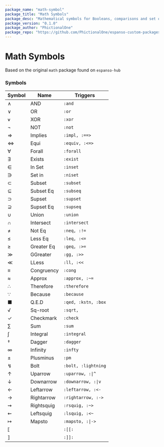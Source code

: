 ```yaml
---
package_name: "math-symbol"
package_title: "Math Symbols"
package_desc: "Mathematical symbols for Booleans, comparisons and set operations"
package_version: "0.1.0"
package_author: "PhictionalOne"
package_repo: "https://github.com/PhictionalOne/espanso-custom-packages"
---
```


# Math Symbols

Based on the original `math` package found on `espanso-hub`

### Symbols

| Symbol |       Name |            Triggers |
|--------|------------|---------------------|
| ∧      | AND        | `:and             ` |
| ∨      | OR         | `:or              ` |
| ⩛      | XOR        | `:xor             ` |
| ¬      | NOT        | `:not             ` |
| ⇒      | Implies    | `:impl, :==>      ` |
| ⇔      | Equi       | `:equiv, :<=>     ` |
| ∀      | Forall     | `:forall          ` |
| ∃      | Exists     | `:exist           ` |
| ∈      | In Set     | `:inset           ` |
| ∋      | Set in     | `:niset           ` |
| ⊂      | Subset     | `:subset          ` |
| ⊆      | Subset Eq  | `:subseq          ` |
| ⊃      | Supset     | `:supset          ` |
| ⊇      | Supset Eq  | `:supseq          ` |
| ∪      | Union      | `:union           ` |
| ∩      | Intersect  | `:intersect       ` |
| ≠      | Not Eq     | `:neq, :!=        ` |
| ≤      | Less Eq    | `:leq, :<=        ` |
| ≥      | Greater Eq | `:geq, :>=        ` |
| ≫      | GGreater   | `:gg, :>>         ` |
| ≪      | LLess      | `:ll, :<<         ` |
| ≡      | Congruency | `:cong            ` |
| ≈      | Approx     | `:approx, :~=     ` |
| ∴      | Therefore  | `:therefore       ` |
| ∵      | Because    | `:because         ` |
| ■      | Q.E.D      | `:qed, :kstn, :box` |
| √      | Sq-root    | `:sqrt,           ` |
| ✓      | Checkmark  | `:check           ` |
| ∑      | Sum        | `:sum             ` |
| ∫      | Integral   | `:integral        ` |
| †      | Dagger     | `:dagger          ` |
| ∞      | Infinity   | `:infty           ` |
| ±      | Plusminus  | `:pm              ` |
| ↯      | Bolt       | `:bolt, :lightning` |
| ↑      | Uparrow    | `:uparrow, :\|^   ` |
| ↓      | Downarrow  | `:downarrow, :\|v ` |
| ←      | Leftarrow  | `:leftarrow, :<-  ` |
| →      | Rightarrow | `:rightarrow, :-> ` |
| ⇝      | Rightsquig | `:rsquig, :~>     ` |
| ⇜      | Leftsquig  | `:lsquig, :<~     ` |
| ↦      | Mapsto     | `:mapsto, :\|->   ` |
| ⟦      |            | `:[[:             ` |
| ⟧      |            | `:]]:             ` |

